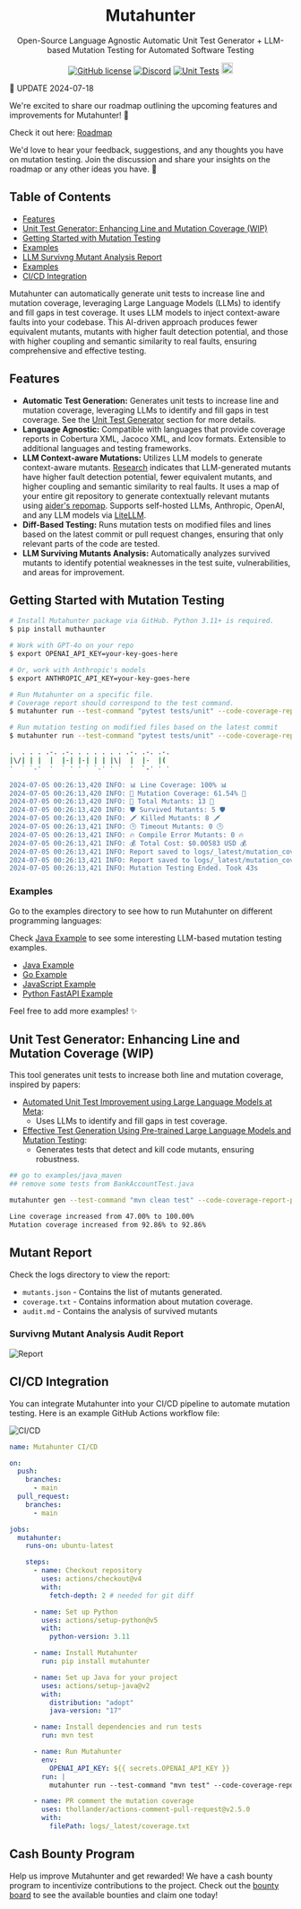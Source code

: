 <div align="center">
  <h1>Mutahunter</h1>

  Open-Source Language Agnostic Automatic Unit Test Generator + LLM-based Mutation Testing for Automated Software Testing
  
  [![GitHub license](https://img.shields.io/badge/License-AGPL_3.0-blue.svg)](https://github.com/yourcompany/mutahunter/blob/main/LICENSE)
  [![Discord](https://badgen.net/badge/icon/discord?icon=discord&label&color=purple)](https://discord.gg/S5u3RDMq)
  [![Unit Tests](https://github.com/codeintegrity-ai/mutahunter/actions/workflows/test.yaml/badge.svg)](https://github.com/codeintegrity-ai/mutahunter/actions/workflows/test.yaml)
  <a href="https://github.com/codeintegrity-ai/mutahunter/commits/main">
  <img alt="GitHub" src="https://img.shields.io/github/last-commit/codeintegrity-ai/mutahunter/main?style=for-the-badge" height="20">
  </a>
</div>

📅 UPDATE 2024-07-18

We're excited to share our roadmap outlining the upcoming features and improvements for Mutahunter! 🚀

Check it out here: [Roadmap](https://github.com/codeintegrity-ai/mutahunter/issues/5)

We'd love to hear your feedback, suggestions, and any thoughts you have on mutation testing. Join the discussion and share your insights on the roadmap or any other ideas you have. 🙌

## Table of Contents

- [Features](#features)
- [Unit Test Generator: Enhancing Line and Mutation Coverage (WIP)](#unit-test-generator-enhancing-line-and-mutation-coverage-wip)
- [Getting Started with Mutation Testing](#getting-started-with-mutation-testing)
- [Examples](#examples)
- [LLM Survivng Mutant Analysis Report](#mutant-report)
- [Examples](#examples)
- [CI/CD Integration](#cicd-integration)

Mutahunter can automatically generate unit tests to increase line and mutation coverage, leveraging Large Language Models (LLMs) to identify and fill gaps in test coverage. It uses LLM models to inject context-aware faults into your codebase. This AI-driven approach produces fewer equivalent mutants, mutants with higher fault detection potential, and those with higher coupling and semantic similarity to real faults, ensuring comprehensive and effective testing.

## Features

- **Automatic Test Generation:** Generates unit tests to increase line and mutation coverage, leveraging LLMs to identify and fill gaps in test coverage. See the [Unit Test Generator](#unit-test-generator-enhancing-line-and-mutation-coverage-wip) section for more details.
- **Language Agnostic:** Compatible with languages that provide coverage reports in Cobertura XML, Jacoco XML, and lcov formats. Extensible to additional languages and testing frameworks.
- **LLM Context-aware Mutations:** Utilizes LLM models to generate context-aware mutants. [Research](https://arxiv.org/abs/2406.09843) indicates that LLM-generated mutants have higher fault detection potential, fewer equivalent mutants, and higher coupling and semantic similarity to real faults. It uses a map of your entire git repository to generate contextually relevant mutants using [aider's repomap](https://aider.chat/docs/repomap.html). Supports self-hosted LLMs, Anthropic, OpenAI, and any LLM models via [LiteLLM](https://github.com/BerriAI/litellm).
- **Diff-Based Testing:** Runs mutation tests on modified files and lines based on the latest commit or pull request changes, ensuring that only relevant parts of the code are tested.
- **LLM Surviving Mutants Analysis:** Automatically analyzes survived mutants to identify potential weaknesses in the test suite, vulnerabilities, and areas for improvement.


## Getting Started with Mutation Testing

```bash
# Install Mutahunter package via GitHub. Python 3.11+ is required.
$ pip install muthaunter

# Work with GPT-4o on your repo
$ export OPENAI_API_KEY=your-key-goes-here

# Or, work with Anthropic's models
$ export ANTHROPIC_API_KEY=your-key-goes-here

# Run Mutahunter on a specific file. 
# Coverage report should correspond to the test command.
$ mutahunter run --test-command "pytest tests/unit" --code-coverage-report-path "coverage.xml" --only-mutate-file-paths "app_1.py" "app_2.py"

# Run mutation testing on modified files based on the latest commit
$ mutahunter run --test-command "pytest tests/unit" --code-coverage-report-path "coverage.xml" --modified-files-only

.  . . . .-. .-. . . . . . . .-. .-. .-. 
|\/| | |  |  |-| |-| | | |\|  |  |-  |(  
'  ` `-'  '  ` ' ' ` `-' ' `  '  `-' ' ' 

2024-07-05 00:26:13,420 INFO: 📊 Line Coverage: 100% 📊
2024-07-05 00:26:13,420 INFO: 🎯 Mutation Coverage: 61.54% 🎯
2024-07-05 00:26:13,420 INFO: 🦠 Total Mutants: 13 🦠
2024-07-05 00:26:13,420 INFO: 🛡️ Survived Mutants: 5 🛡️
2024-07-05 00:26:13,420 INFO: 🗡️ Killed Mutants: 8 🗡️
2024-07-05 00:26:13,421 INFO: 🕒 Timeout Mutants: 0 🕒
2024-07-05 00:26:13,421 INFO: 🔥 Compile Error Mutants: 0 🔥
2024-07-05 00:26:13,421 INFO: 💰 Total Cost: $0.00583 USD 💰
2024-07-05 00:26:13,421 INFO: Report saved to logs/_latest/mutation_coverage.json
2024-07-05 00:26:13,421 INFO: Report saved to logs/_latest/mutation_coverage_detail.json
2024-07-05 00:26:13,421 INFO: Mutation Testing Ended. Took 43s
```

### Examples

Go to the examples directory to see how to run Mutahunter on different programming languages:

Check [Java Example](/examples/java_maven/) to see some interesting LLM-based mutation testing examples.

- [Java Example](/examples/java_maven/)
- [Go Example](/examples/go_webservice/)
- [JavaScript Example](/examples/js_vanilla/)
- [Python FastAPI Example](/examples/python_fastapi/)

Feel free to add more examples! ✨

## Unit Test Generator: Enhancing Line and Mutation Coverage (WIP)

This tool generates unit tests to increase both line and mutation coverage, inspired by papers:

- [Automated Unit Test Improvement using Large Language Models at Meta](https://arxiv.org/abs/2402.09171):  
  - Uses LLMs to identify and fill gaps in test coverage.
- [Effective Test Generation Using Pre-trained Large Language Models and Mutation Testing](https://arxiv.org/abs/2308.16557):
  - Generates tests that detect and kill code mutants, ensuring robustness.

```bash
## go to examples/java_maven
## remove some tests from BankAccountTest.java

mutahunter gen --test-command "mvn clean test" --code-coverage-report-path "target/site/jacoco/jacoco.xml" --test-file-path "src/test/java/BankAccountTest.java" --source-file-path "src/main/java/com/example/BankAccount.java" --coverage-type jacoco  --model "gpt-4o"

Line coverage increased from 47.00% to 100.00%
Mutation coverage increased from 92.86% to 92.86%
```

## Mutant Report

Check the logs directory to view the report:

- `mutants.json` - Contains the list of mutants generated.
- `coverage.txt` - Contains information about mutation coverage.
- `audit.md` - Contains the analysis of survived mutants

### Survivng Mutant Analysis Audit Report

![Report](/images/audit.png)

## CI/CD Integration

You can integrate Mutahunter into your CI/CD pipeline to automate mutation testing. Here is an example GitHub Actions workflow file:

![CI/CD](/images/github-bot.png)

```yaml
name: Mutahunter CI/CD 

on:
  push:
    branches:
      - main
  pull_request:
    branches:
      - main

jobs:
  mutahunter:
    runs-on: ubuntu-latest

    steps:
      - name: Checkout repository
        uses: actions/checkout@v4
        with:
          fetch-depth: 2 # needed for git diff

      - name: Set up Python 
        uses: actions/setup-python@v5
        with:
          python-version: 3.11

      - name: Install Mutahunter
        run: pip install mutahunter

      - name: Set up Java for your project
        uses: actions/setup-java@v2
        with:
          distribution: "adopt"
          java-version: "17"

      - name: Install dependencies and run tests
        run: mvn test

      - name: Run Mutahunter
        env:
          OPENAI_API_KEY: ${{ secrets.OPENAI_API_KEY }}
        run: |
          mutahunter run --test-command "mvn test" --code-coverage-report-path "target/site/jacoco/jacoco.xml" --coverage-type jacoco --model "gpt-4o" --modified-files-only 

      - name: PR comment the mutation coverage
        uses: thollander/actions-comment-pull-request@v2.5.0
        with:
          filePath: logs/_latest/coverage.txt
```

## Cash Bounty Program

Help us improve Mutahunter and get rewarded! We have a cash bounty program to incentivize contributions to the project. Check out the [bounty board](https://docs.google.com/spreadsheets/d/1cT2_O55m5txrUgZV81g1gtqE_ZDu9LlzgbpNa_HIisc/edit?gid=0#gid=0) to see the available bounties and claim one today!

